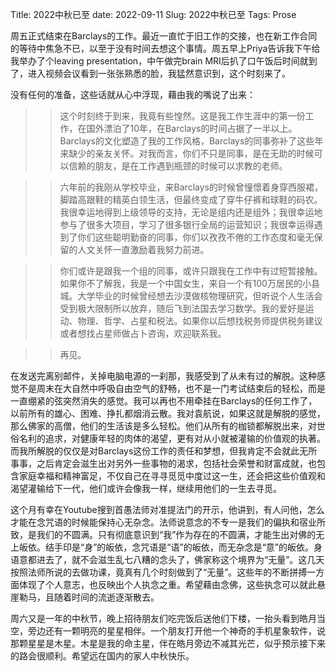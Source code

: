 Title: 2022中秋已至
date: 2022-09-11
Slug: 2022中秋已至
Tags: Prose


周五正式结束在Barclays的工作。最近一直忙于旧工作的交接，也在新工作合同的等待中焦急不已，以至于没有时间去想这个事情。周五早上Priya告诉我下午给我举办了个leaving presentation，中午做完brain MRI后扒了口午饭后时间就到了，进入视频会议看到一张张熟悉的脸，我猛然意识到，这个时刻来了。

没有任何的准备，这些话就从心中浮现，藉由我的嘴说了出来：


>> 这个时刻终于到来，我竟有些惶然。这是我工作生涯中的第一份工作，在国外漂泊了10年，在Barclays的时间占据了一半以上。Barclays的文化塑造了我的工作风格，Barclays的同事弥补了这些年来缺少的亲友关怀。对我而言，你们不只是同事，是在无助的时候可以信赖的朋友，是在工作遇到瓶颈的时候可以求教的老师。

>> 六年前的我刚从学校毕业，来Barclays的时候曾憧憬着身穿西服裙，脚踏高跟鞋的精英白领生活，但最终变成了穿牛仔裤和球鞋的码农。我很幸运地得到上级领导的支持，无论是组内还是组外；我很幸运地参与了很多大项目，学习了很多银行全局的运营知识；我很幸运得遇到了你们这些聪明勤奋的同事，你们以孜孜不倦的工作态度和毫无保留的人文关怀一直激励着我努力前进。

>> 你们或许是跟我一个组的同事，或许只跟我在工作中有过短暂接触。如果你不了解我，我是一个中国女生，来自一个有100万居民的小县城。大学毕业的时候曾经想去沙漠做核物理研究，但听说个人生活会受到极大限制所以放弃，随后飞到法国去学习数学。我的爱好是运动、物理、哲学、占星和税法。如果你以后想找税务师提供税务建议或者想找占星师做占卜咨询，欢迎联系我。

>> 再见。



在发送完离别邮件，关掉电脑电源的一刹那，我感受到了从未有过的解脱。这种感觉不是周末在大自然中呼吸自由空气的舒畅，也不是一门考试结束后的轻松，而是一直绷紧的弦突然消失的感觉。我可以再也不用牵挂在Barclays的任何工作了，以前所有的雄心、困难、挣扎都烟消云散。我对袁航说，如果这就是解脱的感觉，那么佛家的高僧，他们的生活该是多么轻松。他们从所有的枷锁都解脱出来，对世俗名利的追求，对健康年轻的肉体的渴望，更有对从小就被灌输的价值观的执著。而我所解脱的仅仅是对Barclays这份工作的责任和梦想，但我肯定不会就此无所事事，之后肯定会滋生出对另外一些事物的渴求，包括社会荣誉和财富成就，也包含家庭幸福和精神富足，不仅自己在寻寻觅觅中度过这一生，还会把这些价值观和渴望灌输给下一代，他们或许会像我一样，继续用他们的一生去寻觅。



这个月有幸在Youtube搜到首愚法师对准提法门的开示，他讲到，有人问他，怎么才能在念咒语的时候能保持心无杂念。法师说意念的不专一是我们的偏执和宿业所致，是我们的不圆满。只有彻底意识到“我”作为存在的不圆满，才能生出对佛的无上皈依。结手印是“身”的皈依，念咒语是“语”的皈依，而无杂念是“意”的皈依。身语意都进去了，就不会滋生乱七八糟的念头了，佛家称这个境界为“无量”。这几天按照法师所说的去做功课，竟真有几个时刻做到了“无量”。这些年的不断拼搏一方面体现了个人意志，也反映出个人执念之重。希望藉由念佛，这些执念可以就此悬崖勒马，且随着时间的流逝逐渐散去。



周六又是一年的中秋节，晚上招待朋友们吃完饭后送他们下楼，一抬头看到皓月当空，旁边还有一颗明亮的星星相伴。一个朋友打开他一个神奇的手机星象软件，说那颗星星是木星。木星是我的命主星，伴在皓月旁边不减其光芒，似乎预示接下来的路会很顺利。希望远在国内的家人中秋快乐。

